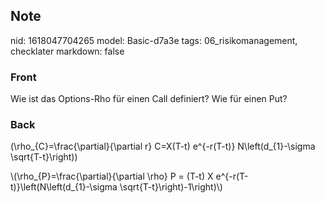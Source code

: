 ## Note
nid: 1618047704265
model: Basic-d7a3e
tags: 06_risikomanagement, checklater
markdown: false

### Front
Wie ist das Options-Rho für einen Call definiert? Wie für einen Put?

### Back
\(\rho_{C}=\frac{\partial}{\partial r} C=X(T-t) e^{-r(T-t)}
N\left(d_{1}-\sigma \sqrt{T-t}\right)\)
<div>
  \(\rho_{P}=\frac{\partial}{\partial \rho} P = (T-t) X
  e^{-r(T-t)}\left(N\left(d_{1}-\sigma \sqrt{T-t}\right)-1\right)\)
</div>
